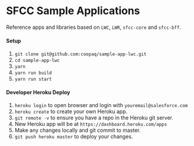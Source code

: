 # SFCC Sample Applications

Reference apps and libraries based on `LWC`, `LWR`, `sfcc-core` and `sfcc-bff`.


#### Setup
1) 	`git clone git@github.com:coopaq/sample-app-lwc.git`
2) `cd sample-app-lwc`
3)	`yarn`
4)	`yarn run build`
5)	`yarn run start`


#### Developer Heroku Deploy
1) `heroku login` to open browser and login with `youremail@salesforce.com`
2) `heroku create` to create your own Heroku app.
3) `git remote -v` to ensure you have a repo in the Heroku git server. 
3) New Heroku app will be at `https://dashboard.heroku.com/apps`
4) Make any changes locally and git commit to master.
5) `git push heroku master` to deploy your changes.
